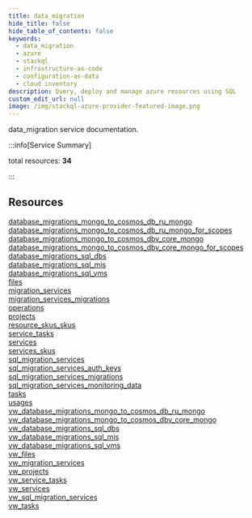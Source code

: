 ```yaml
---
title: data_migration
hide_title: false
hide_table_of_contents: false
keywords:
  - data_migration
  - azure
  - stackql
  - infrastructure-as-code
  - configuration-as-data
  - cloud inventory
description: Query, deploy and manage azure resources using SQL
custom_edit_url: null
image: /img/stackql-azure-provider-featured-image.png
---
```


data_migration service documentation.

:::info[Service Summary]

total resources: __34__  

:::

## Resources
<div class="row">
<div class="providerDocColumn">
<a href="/services/data_migration/database_migrations_mongo_to_cosmos_db_ru_mongo/">database_migrations_mongo_to_cosmos_db_ru_mongo</a><br />
<a href="/services/data_migration/database_migrations_mongo_to_cosmos_db_ru_mongo_for_scopes/">database_migrations_mongo_to_cosmos_db_ru_mongo_for_scopes</a><br />
<a href="/services/data_migration/database_migrations_mongo_to_cosmos_dbv_core_mongo/">database_migrations_mongo_to_cosmos_dbv_core_mongo</a><br />
<a href="/services/data_migration/database_migrations_mongo_to_cosmos_dbv_core_mongo_for_scopes/">database_migrations_mongo_to_cosmos_dbv_core_mongo_for_scopes</a><br />
<a href="/services/data_migration/database_migrations_sql_dbs/">database_migrations_sql_dbs</a><br />
<a href="/services/data_migration/database_migrations_sql_mis/">database_migrations_sql_mis</a><br />
<a href="/services/data_migration/database_migrations_sql_vms/">database_migrations_sql_vms</a><br />
<a href="/services/data_migration/files/">files</a><br />
<a href="/services/data_migration/migration_services/">migration_services</a><br />
<a href="/services/data_migration/migration_services_migrations/">migration_services_migrations</a><br />
<a href="/services/data_migration/operations/">operations</a><br />
<a href="/services/data_migration/projects/">projects</a><br />
<a href="/services/data_migration/resource_skus_skus/">resource_skus_skus</a><br />
<a href="/services/data_migration/service_tasks/">service_tasks</a><br />
<a href="/services/data_migration/services/">services</a><br />
<a href="/services/data_migration/services_skus/">services_skus</a><br />
<a href="/services/data_migration/sql_migration_services/">sql_migration_services</a>
</div>
<div class="providerDocColumn">
<a href="/services/data_migration/sql_migration_services_auth_keys/">sql_migration_services_auth_keys</a><br />
<a href="/services/data_migration/sql_migration_services_migrations/">sql_migration_services_migrations</a><br />
<a href="/services/data_migration/sql_migration_services_monitoring_data/">sql_migration_services_monitoring_data</a><br />
<a href="/services/data_migration/tasks/">tasks</a><br />
<a href="/services/data_migration/usages/">usages</a><br />
<a href="/services/data_migration/vw_database_migrations_mongo_to_cosmos_db_ru_mongo/">vw_database_migrations_mongo_to_cosmos_db_ru_mongo</a><br />
<a href="/services/data_migration/vw_database_migrations_mongo_to_cosmos_dbv_core_mongo/">vw_database_migrations_mongo_to_cosmos_dbv_core_mongo</a><br />
<a href="/services/data_migration/vw_database_migrations_sql_dbs/">vw_database_migrations_sql_dbs</a><br />
<a href="/services/data_migration/vw_database_migrations_sql_mis/">vw_database_migrations_sql_mis</a><br />
<a href="/services/data_migration/vw_database_migrations_sql_vms/">vw_database_migrations_sql_vms</a><br />
<a href="/services/data_migration/vw_files/">vw_files</a><br />
<a href="/services/data_migration/vw_migration_services/">vw_migration_services</a><br />
<a href="/services/data_migration/vw_projects/">vw_projects</a><br />
<a href="/services/data_migration/vw_service_tasks/">vw_service_tasks</a><br />
<a href="/services/data_migration/vw_services/">vw_services</a><br />
<a href="/services/data_migration/vw_sql_migration_services/">vw_sql_migration_services</a><br />
<a href="/services/data_migration/vw_tasks/">vw_tasks</a>
</div>
</div>